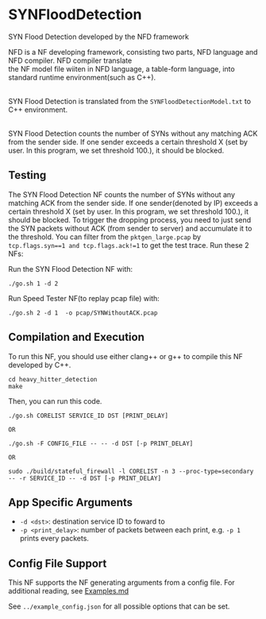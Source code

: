 SYNFloodDetection
==
SYN Flood Detection developed by the NFD framework


NFD is a NF developing framework, consisting two parts, NFD language and NFD compiler. NFD compiler translate <br>
the NF model file wiiten in NFD language, a table-form language, into standard runtime environment(such as C++).<br><br>


SYN Flood Detection is translated from the `SYNFloodDetectionModel.txt` to C++ environment. <br>
 
 <br>
 SYN Flood Detection counts the number of SYNs without any matching ACK from the sender side. If one sender exceeds a certain threshold X (set by user. In this program, we set threshold 100.), it should be blocked.
 
 <br>



Testing
--

The SYN Flood Detection NF counts the number of SYNs without any matching ACK from the sender side. If one sender(denoted by IP) exceeds a certain threshold X (set by user. In this program, we set threshold 100.), it should be blocked. To trigger the dropping process, you need to just send the SYN packets without ACK (from sender to server) and accumulate it to the threshold. You can filter from the `pktgen_large.pcap` by `tcp.flags.syn==1 and tcp.flags.ack!=1` to get the test trace. Run these 2 NFs:

Run the SYN Flood Detection NF with:

```
./go.sh 1 -d 2

```

Run Speed Tester NF(to replay pcap file) with:

```
./go.sh 2 -d 1  -o pcap/SYNWithoutACK.pcap 

```
 



Compilation and Execution
--

To run this NF, you should use either clang++ or g++ to compile this NF developed by C++.

```
cd heavy_hitter_detection
make

```

Then, you can run this code.

```
./go.sh CORELIST SERVICE_ID DST [PRINT_DELAY]

OR

./go.sh -F CONFIG_FILE -- -- -d DST [-p PRINT_DELAY]

OR

sudo ./build/stateful_firewall -l CORELIST -n 3 --proc-type=secondary -- -r SERVICE_ID -- -d DST [-p PRINT_DELAY]
```

App Specific Arguments
--
  - `-d <dst>`: destination service ID to foward to
  - `-p <print_delay>`: number of packets between each print, e.g. `-p 1` prints every packets.

Config File Support
--
This NF supports the NF generating arguments from a config file. For additional reading, see [Examples.md](../../docs/Examples.md)

See `../example_config.json` for all possible options that can be set.

